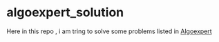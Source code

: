 # algoexpert_solution 

Here in this repo , i am tring to solve some problems listed in [Algoexpert](https://www.algoexpert.io/questions )  
